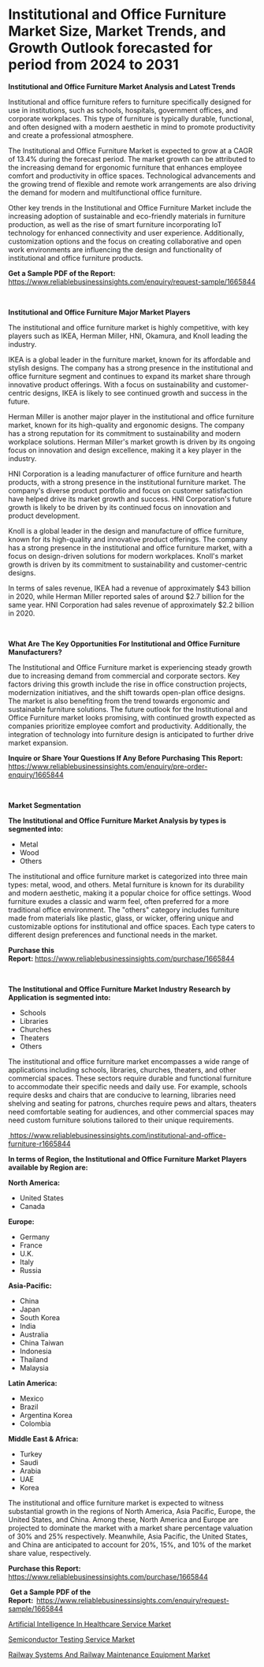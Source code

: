 <p><h1>Institutional and Office Furniture Market Size, Market Trends, and Growth Outlook forecasted for period from 2024 to 2031</h1></p><p><strong>Institutional and Office Furniture Market Analysis and Latest Trends</strong></p>
<p><p>Institutional and office furniture refers to furniture specifically designed for use in institutions, such as schools, hospitals, government offices, and corporate workplaces. This type of furniture is typically durable, functional, and often designed with a modern aesthetic in mind to promote productivity and create a professional atmosphere.</p><p>The Institutional and Office Furniture Market is expected to grow at a CAGR of 13.4% during the forecast period. The market growth can be attributed to the increasing demand for ergonomic furniture that enhances employee comfort and productivity in office spaces. Technological advancements and the growing trend of flexible and remote work arrangements are also driving the demand for modern and multifunctional office furniture.</p><p>Other key trends in the Institutional and Office Furniture Market include the increasing adoption of sustainable and eco-friendly materials in furniture production, as well as the rise of smart furniture incorporating IoT technology for enhanced connectivity and user experience. Additionally, customization options and the focus on creating collaborative and open work environments are influencing the design and functionality of institutional and office furniture products.</p></p>
<p><strong>Get a Sample PDF of the Report:&nbsp;</strong> <a href="https://www.reliablebusinessinsights.com/enquiry/request-sample/1665844">https://www.reliablebusinessinsights.com/enquiry/request-sample/1665844</a></p>
<p>&nbsp;</p>
<p><strong>Institutional and Office Furniture Major Market Players</strong></p>
<p><p>The institutional and office furniture market is highly competitive, with key players such as IKEA, Herman Miller, HNI, Okamura, and Knoll leading the industry. </p><p>IKEA is a global leader in the furniture market, known for its affordable and stylish designs. The company has a strong presence in the institutional and office furniture segment and continues to expand its market share through innovative product offerings. With a focus on sustainability and customer-centric designs, IKEA is likely to see continued growth and success in the future.</p><p>Herman Miller is another major player in the institutional and office furniture market, known for its high-quality and ergonomic designs. The company has a strong reputation for its commitment to sustainability and modern workplace solutions. Herman Miller's market growth is driven by its ongoing focus on innovation and design excellence, making it a key player in the industry.</p><p>HNI Corporation is a leading manufacturer of office furniture and hearth products, with a strong presence in the institutional furniture market. The company's diverse product portfolio and focus on customer satisfaction have helped drive its market growth and success. HNI Corporation's future growth is likely to be driven by its continued focus on innovation and product development.</p><p>Knoll is a global leader in the design and manufacture of office furniture, known for its high-quality and innovative product offerings. The company has a strong presence in the institutional and office furniture market, with a focus on design-driven solutions for modern workplaces. Knoll's market growth is driven by its commitment to sustainability and customer-centric designs.</p><p>In terms of sales revenue, IKEA had a revenue of approximately $43 billion in 2020, while Herman Miller reported sales of around $2.7 billion for the same year. HNI Corporation had sales revenue of approximately $2.2 billion in 2020.</p></p>
<p>&nbsp;</p>
<p><strong>What Are The Key Opportunities For Institutional and Office Furniture Manufacturers?</strong></p>
<p><p>The Institutional and Office Furniture market is experiencing steady growth due to increasing demand from commercial and corporate sectors. Key factors driving this growth include the rise in office construction projects, modernization initiatives, and the shift towards open-plan office designs. The market is also benefiting from the trend towards ergonomic and sustainable furniture solutions. The future outlook for the Institutional and Office Furniture market looks promising, with continued growth expected as companies prioritize employee comfort and productivity. Additionally, the integration of technology into furniture design is anticipated to further drive market expansion.</p></p>
<p><strong>Inquire or Share Your Questions If Any Before Purchasing This Report:</strong> <a href="https://www.reliablebusinessinsights.com/enquiry/pre-order-enquiry/1665844">https://www.reliablebusinessinsights.com/enquiry/pre-order-enquiry/1665844</a></p>
<p>&nbsp;</p>
<p><strong>Market Segmentation</strong></p>
<p><strong>The Institutional and Office Furniture Market Analysis by types is segmented into:</strong></p>
<p><ul><li>Metal</li><li>Wood</li><li>Others</li></ul></p>
<p><p>The institutional and office furniture market is categorized into three main types: metal, wood, and others. Metal furniture is known for its durability and modern aesthetic, making it a popular choice for office settings. Wood furniture exudes a classic and warm feel, often preferred for a more traditional office environment. The "others" category includes furniture made from materials like plastic, glass, or wicker, offering unique and customizable options for institutional and office spaces. Each type caters to different design preferences and functional needs in the market.</p></p>
<p><strong>Purchase this Report:&nbsp;</strong><a href="https://www.reliablebusinessinsights.com/purchase/1665844">https://www.reliablebusinessinsights.com/purchase/1665844</a></p>
<p>&nbsp;</p>
<p><strong>The Institutional and Office Furniture Market Industry Research by Application is segmented into:</strong></p>
<p><ul><li>Schools</li><li>Libraries</li><li>Churches</li><li>Theaters</li><li>Others</li></ul></p>
<p><p>The institutional and office furniture market encompasses a wide range of applications including schools, libraries, churches, theaters, and other commercial spaces. These sectors require durable and functional furniture to accommodate their specific needs and daily use. For example, schools require desks and chairs that are conducive to learning, libraries need shelving and seating for patrons, churches require pews and altars, theaters need comfortable seating for audiences, and other commercial spaces may need custom furniture solutions tailored to their unique requirements.</p></p>
<p><a href="https://www.reliablebusinessinsights.com/institutional-and-office-furniture-r1665844">&nbsp;https://www.reliablebusinessinsights.com/institutional-and-office-furniture-r1665844</a></p>
<p><strong>In terms of Region, the Institutional and Office Furniture Market Players available by Region are:</strong></p>
<p>
    <p> <strong> North America: </strong>
        <ul>
            <li>United States</li>
            <li>Canada</li>
        </ul>
        </p> 
    <p> <strong> Europe: </strong>
        <ul>
            <li>Germany</li>
            <li>France</li>
            <li>U.K.</li>
            <li>Italy</li>
            <li>Russia</li>
        </ul>
        </p> 
    <p> <strong> Asia-Pacific: </strong>
        <ul>
            <li>China</li>
            <li>Japan</li>
            <li>South Korea</li>
            <li>India</li>
            <li>Australia</li>
            <li>China Taiwan</li>
            <li>Indonesia</li>
            <li>Thailand</li>
            <li>Malaysia</li>
        </ul>
        </p> 
    <p> <strong> Latin America: </strong>
        <ul>
            <li>Mexico</li>
            <li>Brazil</li>
            <li>Argentina Korea</li>
            <li>Colombia</li>
        </ul>
        </p> 
    <p> <strong> Middle East & Africa: </strong>
        <ul>
            <li>Turkey</li>
            <li>Saudi</li>
            <li>Arabia</li>
            <li>UAE</li>
            <li>Korea</li>
        </ul>
    </p>
    </p>
<p><p>The institutional and office furniture market is expected to witness substantial growth in the regions of North America, Asia Pacific, Europe, the United States, and China. Among these, North America and Europe are projected to dominate the market with a market share percentage valuation of 30% and 25% respectively. Meanwhile, Asia Pacific, the United States, and China are anticipated to account for 20%, 15%, and 10% of the market share value, respectively.</p></p>
<p><strong>Purchase this Report: </strong><a href="https://www.reliablebusinessinsights.com/purchase/1665844">https://www.reliablebusinessinsights.com/purchase/1665844</a></p>
<p>&nbsp;<strong>Get a Sample PDF of the Report:&nbsp;&nbsp;</strong><a href="https://www.reliablebusinessinsights.com/enquiry/request-sample/1665844">https://www.reliablebusinessinsights.com/enquiry/request-sample/1665844</a></p>
<p><strong></strong></p>
<p><p><a href="https://github.com/huqhwmcs55/Market-Research-Report-List-1/blob/main/artificial-intelligence-in-healthcare-service-market.md">Artificial Intelligence In Healthcare Service Market</a></p><p><a href="https://github.com/dancokkoe288/Market-Research-Report-List-1/blob/main/semiconductor-testing-service-market.md">Semiconductor Testing Service Market</a></p><p><a href="https://github.com/kumertitash/Market-Research-Report-List-1/blob/main/railway-systems-and-railway-maintenance-equipment-market.md">Railway Systems And Railway Maintenance Equipment Market</a></p></p>